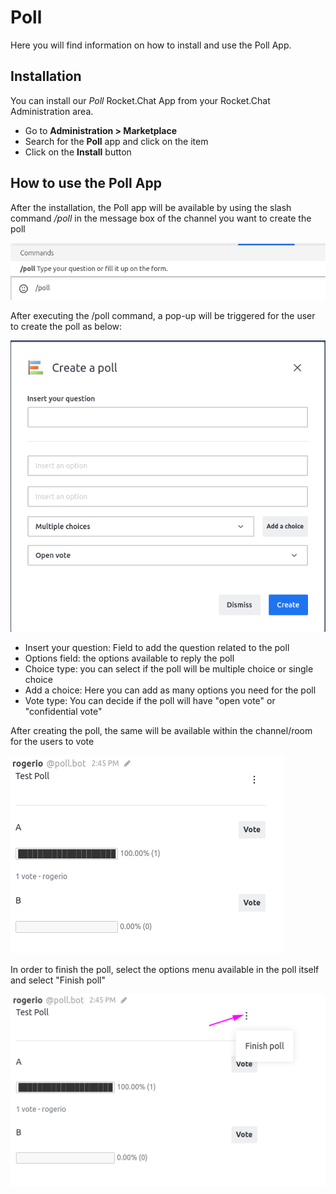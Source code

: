 # Poll

Here you will find information on how to install and use the Poll App.

## Installation

You can install our _Poll_ Rocket.Chat App from your Rocket.Chat Administration area.

* Go to **Administration &gt; Marketplace**
* Search for the **Poll** app and click on the item
* Click on the **Install** button

## How to use the Poll App

After the installation, the Poll app will be available by using the slash command _/poll_ in the message box of the channel you want to create the poll

![](../../.gitbook/assets/poll_3.png)

After executing the /poll command, a pop-up will be triggered for the user to create the poll as below:

![](../../.gitbook/assets/poll_1.png)

* Insert your question: Field to add the question related to the poll
* Options field: the options available to reply the poll
* Choice type: you can select if the poll will be multiple choice or single choice
* Add a choice: Here you can add as many options you need for the poll
* Vote type: You can decide if the poll will have "open vote" or "confidential vote"

After creating the poll, the same will be available within the channel/room for the users to vote

![](../../.gitbook/assets/poll_5.png)

In order to finish the poll, select the options menu available in the poll itself and select "Finish poll"

![](../../.gitbook/assets/poll_6%20%281%29.png)


